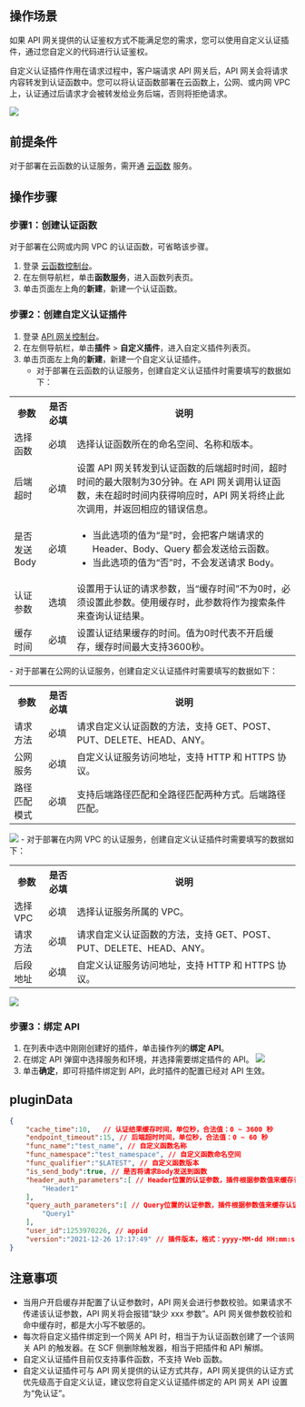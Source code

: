 ## 操作场景

如果 API 网关提供的认证鉴权方式不能满足您的需求，您可以使用自定义认证插件，通过您自定义的代码进行认证鉴权。

自定义认证插件作用在请求过程中，客户端请求 API 网关后，API 网关会将请求内容转发到认证函数中。您可以将认证函数部署在云函数上，公网、或内网 VPC 上，认证通过后请求才会被转发给业务后端，否则将拒绝请求。

![](https://qcloudimg.tencent-cloud.cn/raw/14de216be4c6fd3341bd1d260779f3d4.png)

## 前提条件

对于部署在云函数的认证服务，需开通 [云函数](https://console.cloud.tencent.com/scf/list) 服务。

## 操作步骤

### 步骤1：创建认证函数
对于部署在公网或内网 VPC 的认证函数，可省略该步骤。

1. 登录 [云函数控制台](https://console.cloud.tencent.com/scf/list)。
2. 在左侧导航栏，单击**函数服务**，进入函数列表页。
3. 单击页面左上角的**新建**，新建一个认证函数。


### 步骤2：创建自定义认证插件

1. 登录 [API 网关控制台](https://console.cloud.tencent.com/apigateway)。
2. 在左侧导航栏，单击**插件** > **自定义插件**，进入自定义插件列表页。
3. 单击页面左上角的**新建**，新建一个自定义认证插件。
	- 对于部署在云函数的认证服务，创建自定义认证插件时需要填写的数据如下：
<table>
<tr>
<th style="width:12%">参数</th>
<th style="width:10%">是否必填</th>
<th>说明</th>
</tr>
<tr>
<td>选择函数</td>
<td>必填</td>
<td>选择认证函数所在的命名空间、名称和版本。</td>
</tr>
<tr>
<td>后端超时</td>
<td>必填</td>
<td>设置 API 网关转发到认证函数的后端超时时间，超时时间的最大限制为30分钟。在 API 网关调用认证函数，未在超时时间内获得响应时，API 网关将终止此次调用，并返回相应的错误信息。</td>
</tr>
<tr>
<td>是否发送 Body</td>
<td>必填</td>
<td><ul><li>当此选项的值为“是”时，会把客户端请求的 Header、Body、Query 都会发送给云函数。</li>
<li>当此选项的值为“否”时，不会发送请求 Body。</li></ul>
</td>
</tr>
<tr>
<td>认证参数</td>
<td>选填</td>
<td>设置用于认证的请求参数，当“缓存时间”不为0时，必须设置此参数。使用缓存时，此参数将作为搜索条件来查询认证结果。</td>
</tr>
<tr>
<td>缓存时间</td>
<td>必填</td>
<td>设置认证结果缓存的时间。值为0时代表不开启缓存，缓存时间最大支持3600秒。</td>
</tr>
</table>
	- 对于部署在公网的认证服务，创建自定义认证插件时需要填写的数据如下：
<table>
<tr>
<th style="width:12%">参数</th>
<th style="width:10%">是否必填</th>
<th>说明</th>
</tr>
<tr>
<td>请求方法</td>
<td>必填</td>
<td>请求自定义认证函数的方法，支持 GET、POST、PUT、DELETE、HEAD、ANY。</td>
</tr>
<tr>
<td>公网服务</td>
<td>必填</td>
<td>自定义认证服务访问地址，支持 HTTP 和 HTTPS 协议。</td>
</tr>
<tr>
<td>路径匹配模式</td>
<td>必填</td>
<td>支持后端路径匹配和全路径匹配两种方式。后端路径匹配。</td>
</tr>
</table>
<img src = "https://qcloudimg.tencent-cloud.cn/raw/ed0d1da4947eec16a8c49b6990bf29b6.png"> 
	- 对于部署在内网 VPC 的认证服务，创建自定义认证插件时需要填写的数据如下：
<table>
<tr>
<th style="width:12%">参数</th>
<th style="width:10%">是否必填</th>
<th>说明</th>
</tr>
<tr>
<td>选择 VPC</td>
<td>必填</td>
<td>选择认证服务所属的 VPC。</td>
</tr>
<tr>
<td>请求方法</td>
<td>必填</td>
<td>请求自定义认证函数的方法，支持 GET、POST、PUT、DELETE、HEAD、ANY。</td>
</tr>
<tr>
<td>后段地址</td>
<td>必填</td>
<td>自定义认证服务访问地址，支持 HTTP 和 HTTPS 协议。</td>
</tr>
</table>
<img src = "https://qcloudimg.tencent-cloud.cn/raw/ad1af755730f533eddc3b870f9399166.png"> 



### 步骤3：绑定 API

1. 在列表中选中刚刚创建好的插件，单击操作列的**绑定 API**。
2. 在绑定 API 弹窗中选择服务和环境，并选择需要绑定插件的 API。
   ![](https://main.qcloudimg.com/raw/d7fd3c3539d6f623f45ebfdf0674d97e.png)
3. 单击**确定**，即可将插件绑定到 API，此时插件的配置已经对 API 生效。


## pluginData

```json
{
    "cache_time":10,   // 认证结果缓存时间，单位秒，合法值：0 ~ 3600 秒
    "endpoint_timeout":15, // 后端超时时间，单位秒，合法值：0 ~ 60 秒
    "func_name":"test_name", // 自定义函数名称
    "func_namespace":"test_namespace", // 自定义函数命名空间
    "func_qualifier":"$LATEST", // 自定义函数版本
    "is_send_body":true, // 是否将请求Body发送到函数
    "header_auth_parameters":[ // Header位置的认证参数，插件根据参数值来缓存认证结果
        "Header1"
    ],
    "query_auth_parameters":[ // Query位置的认证参数，插件根据参数值来缓存认证结果
        "Query1"
    ],
    "user_id":1253970226, // appid
    "version":"2021-12-26 17:17:49" // 插件版本，格式：yyyy-MM-dd HH:mm:ss，编辑插件时，传入新值会使得插件下的缓存结果失效
}
```

## 注意事项

- 当用户开启缓存并配置了认证参数时，API 网关会进行参数校验。如果请求不传递该认证参数，API 网关将会报错“缺少 xxx 参数”。API 网关做参数校验和命中缓存时，都是大小写不敏感的。
- 每次将自定义插件绑定到一个网关 API 时，相当于为认证函数创建了一个该网关 API 的触发器。在 SCF 侧删除触发器，相当于把插件和 API 解绑。
- 自定义认证插件目前仅支持事件函数，不支持 Web 函数。
- 自定义认证插件可与 API 网关提供的认证方式共存，API 网关提供的认证方式优先级高于自定义认证，建议您将自定义认证插件绑定的 API 网关 API 设置为“免认证”。
